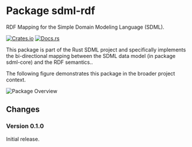 # Package sdml-rdf

RDF Mapping for the Simple Domain Modeling Language (SDML).

[![Crates.io](https://img.shields.io/crates/v/sdml_rdf.svg)](https://crates.io/crates/sdml_rdf)
[![Docs.rs](https://img.shields.io/docsrs/sdml-rdf.svg)](https://docs.rs/sdml_rdf)

This package is part of the Rust SDML project and specifically implements the bi-directional mapping between the SDML
data model (in package sdml-core) and the RDF semantics..

The following figure demonstrates this package in the broader project context.

![Package Overview](https://raw.githubusercontent.com/sdm-lang/rust-sdml/refs/heads/main/doc/overview-rdf.png)


## Changes

### Version 0.1.0

Initial release.
